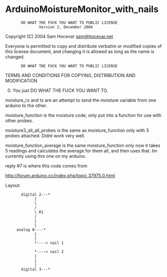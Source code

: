 ArduinoMoistureMonitor_with_nails
=================================

           DO WHAT THE FUCK YOU WANT TO PUBLIC LICENSE
                   Version 2, December 2004

Copyright (C) 2004 Sam Hocevar <sam@hocevar.net>

Everyone is permitted to copy and distribute verbatim or modified
copies of this license document, and changing it is allowed as long
as the name is changed.

           DO WHAT THE FUCK YOU WANT TO PUBLIC LICENSE
  TERMS AND CONDITIONS FOR COPYING, DISTRIBUTION AND MODIFICATION

 0. You just DO WHAT THE FUCK YOU WANT TO.



moisture_rx and tx are an attempt to send the moisture variable from one
arduino to the other.

moisture_function is the moisture code, only put into a function for use
with other probes.

moisture3_all_all_probes is the same as moisture_function only with 3
probes attached. Didnt work very well.

moisture_function_average is the same moisture_function only now it
takes 5 readings and calculates the average for them all, and then uses
that. Im currently using this one on my arduino.



reply #7 is where this code comes from 

http://forum.arduino.cc/index.php/topic,37975.0.html

Layout:


           digital 2---*
                 |
                 \
                 /
                 \ R1
                 /
                 |
                 |
         analog 0----*
                 |
                 |
                 *----> nail 1
                 
                 *----> nail 2
                 |
                 |
                 |
           digital 3---*
